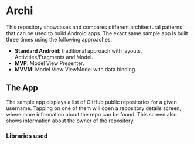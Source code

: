 # Archi
This repository showcases and compares different architectural patterns that can be used to build Android apps. The exact same sample app is built three times using the following approaches:
* __Standard Android__: traditional approach with layouts, Activities/Fragments and Model.
* __MVP__: Model View Presenter.
* __MVVM__: Model View ViewModel with data binding. 

## The App

The sample app displays a list of GitHub public repositories for a given username. Tapping on one of them will open a repository details screen, where more information about the repo can be found. This screen also shows information about the owner of the repository. 


### Libraries used 
